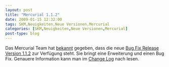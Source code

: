 ```yaml
---
layout: post
title: "Mercurial 1.1.2"
date: 2009-01-15 12:32:00
tags: SKM,Neuigkeiten,Neue Versionen,Mercurial
categories: [SKM,Neuigkeiten,Neue Versionen,Mercurial]
post-type: blog
---
```

Das Mercurial Team hat <a href="http://selenic.com/pipermail/mercurial/2008-December/023091.html">bekannt</a> gegeben, dass die neue <a href="http://www.selenic.com/mercurial/wiki/index.cgi/WhatsNew">Bug Fix Release Version 1.1.2</a> zur Verfügung steht. Sie bringt eine Erweiterung und einen Bug Fix. Genauere Information kann man im <a href="http://www.selenic.com/mercurial/wiki/index.cgi/WhatsNew#head-e5267e3d8147f803f2d179cd6178bd9db0463f18">Change Log</a> nach lesen.
